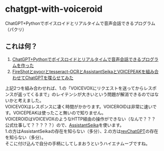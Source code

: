 # chatgpt-with-voiceroid
 ChatGPT+Pythonでボイスロイドとリアルタイムで音声会話できるプログラム（パクリ）

## これは何？

1. [ChatGPT+Pythonでボイスロイドとリアルタイムで音声会話できるプログラムを作った](https://zenn.dev/akashixi/articles/303dd79264e1ff)
2. [FireShotとpyocrとtesseract-OCRとAssistantSeikaとVOICEPEAKを組み合わせてChatGPTを喋らせてみた](https://twitter.com/shuttle_j/status/1625144910830784512)

上記2つを組み合わせれば、1.の「VOICEVOXにリクエストを送ってからレスポンスが返ってくるまで」のレイテンシが大きいという問題が解消できるのではないかと考えました。<br />
VOICEVOXはレスポンスに凄く時間がかかります。VOICEROIDは非常に速いです。VOICEPEAKは使ったこと無いので知りません。<br />
VOICEROIDはVOICEVOXのようなHTTP経由の操作ができない（なんで？？？ 公式仕事して？？？？？）ので、[AssistantSeika](https://hgotoh.jp/wiki/doku.php/documents/voiceroid/assistantseika/assistantseika-000)を使います。<br />
1.の方はAssistantSeikaの存在を知らない（多分）、2.の方は[revChatGPT](https://pypi.org/project/revChatGPT/)の存在を知らない（多分）。<br />
そこに付け込んで自分の手柄にしてしまおうというハイエナムーブですね。<br />

